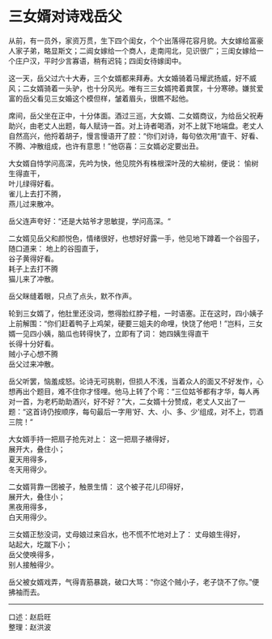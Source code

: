 # 三女婿对诗戏岳父

从前，有一员外，家资万贯，生下四个闺女，个个出落得花容月貌。大女嫁给富豪人家子弟，略显斯文；二阊女嫁给一个商人，走南闯北，见识很广；三闺女嫁给一个庄户汉，平时少言寡语，稍有迟钝；四闺女待嫁闺中。

这一天，岳父过六十大寿，三个女婿都来拜寿。大女婚骑着马耀武扬威，好不威风；二女婿骑着一头驴，也十分风光。唯有三三女婿挎着粪筐，十分寒碜。嫌贫爱富的岳父看见三女婚这个模但样，皱着眉头，很瞧不起他。

席间，岳父坐在正中，十分体面。酒过三巡，大女婿、二女婿商议，为给岳父祝寿助兴，由老丈人出题，每人赋诗一首。对上诗者喝酒，对不上就下地端盘。老丈人自然高兴，他捋着胡子，慢言慢语开了腔：“你们对诗，每句依次用“直干、好看、不腾、冲散组成，也许有意思！”他窃喜：三女婿必定要出丑。

大女婿自恃学问高深，先吟为快，他见院外有株根深叶茂的大榆树，便说：
愉树生得直干，  
叶儿绿得好看。  
雀儿上去打不腾，  
燕儿过来散冲。

岳父连声夸好：“还是大姑爷才思敏提，学问高深。“

二女婿见岳父和颜悦色，情绪很好，也想好好露一手，他见地下蹲着一个谷囤子，随口道来：
地上的谷囤直于，  
谷子黄得好看。  
耗子上去打不腾  
猫儿来了冲散。

岳父眯缝着眼，只点了点头，默不作声。

轮到三女婿了，他肚里还没词，憋得脸红脖子粗，一时语塞。正在这时，四小姨子上前解围：“你们赶着鸭子上鸡架，硬要三姐夫的命哩，快饶了他吧！”岂料，三女婿一见四小姨，脑瓜也转得快了，立即有了词：
她四姨生得直干  
长得十分好看。  
贼小子心想不腾  
岳父过来冲散。

岳父听罢，恼羞成怒。论诗无可挑剔，但损人不浅，当着众人的面又不好发作，心想再出个题目，难不住你才怪哩。他马上转了个弯：“三位姑爷都有才华，每人再对一首，为老朽助助酒兴，好不好？”大，二女婿十分赞成，老丈人又出了一题：“这首诗仍按顺序，每句最后一字用‘好、大、小、多、少’组成，对不上，罚酒三院！“

大女婿手持一把扇子抢先对上：
这一把扇子裱得好，  
展开大，叠住小；  
夏天用得多，  
冬天用得少。

二女婿背靠一团被子，触景生情：
这个被子花儿印得好，  
展开大，叠住小；  
黑夜用得多，  
白天用得少。

三女婿正愁没词，丈母娘过来舀水，也不慌不忙地对上了：
丈母娘生得好，  
站起大，圪蹴下小；  
岳父使唤得多，  
别人接触得少。

岳父被女婿戏弄，气得青筋暴跳，破口大骂：“你这个贼小子，老子饶不了你。”便拂袖而去。

---

口述：赵启旺  
整理：赵洪波